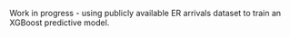 Work in progress - using publicly available ER arrivals dataset to train an XGBoost predictive model.
